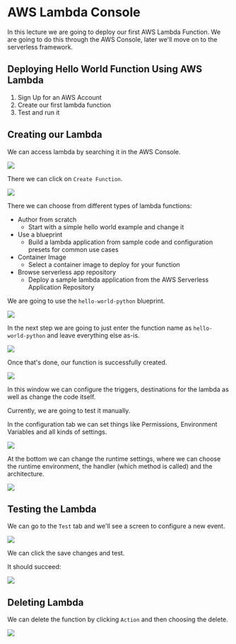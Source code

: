 # AWS Lambda Console

In this lecture we are going to deploy our first AWS Lambda Function. We are going to do this through the AWS Console, later we'll move on to the serverless framework.

## Deploying Hello World Function Using AWS Lambda

1. Sign Up for an AWS Account
2. Create our first lambda function
3. Test and run it

## Creating our Lambda

We can access lambda by searching it in the AWS Console.

![](2021-10-12-12-16-24.png)

There we can click on `Create Function`.

![](2021-10-12-12-17-07.png)

There we can choose from different types of lambda functions:
- Author from scratch
    - Start with a simple hello world example and change it
- Use a blueprint
    - Build a lambda application from sample code and configuration presets for common use cases
- Container Image
    - Select  a container image to deploy for your function
- Browse serverless app repository
    - Deploy a sample lambda application from the AWS Serverless Application Repository

We are going to use the `hello-world-python` blueprint.

![](2021-10-12-12-20-23.png)

In the next step we are going to just enter the function name as `hello-world-python` and leave everything else as-is.

![](2021-10-12-12-22-54.png)

Once that's done, our function is successfully created.

![](2021-10-12-12-28-19.png)

In this window we can configure the triggers, destinations for the lambda as well as change the code itself.

Currently, we are going to test it manually.

In the configuration tab we can set things like Permissions, Environment Variables and all kinds of settings.

![](2021-10-12-13-08-59.png)

At the bottom we can change the runtime settings, where we can choose the runtime environment, the handler (which method is called) and the architecture.

![](2021-10-12-13-11-18.png)

## Testing the Lambda

We can go to the `Test` tab and we'll see a screen to configure a new event.

![](2021-10-12-13-14-29.png)

We can click the save changes and test.

It should succeed:

![](2021-10-12-13-15-18.png)

## Deleting Lambda

We can delete the function by clicking `Action` and then choosing the delete.

![](2021-10-12-13-17-18.png)